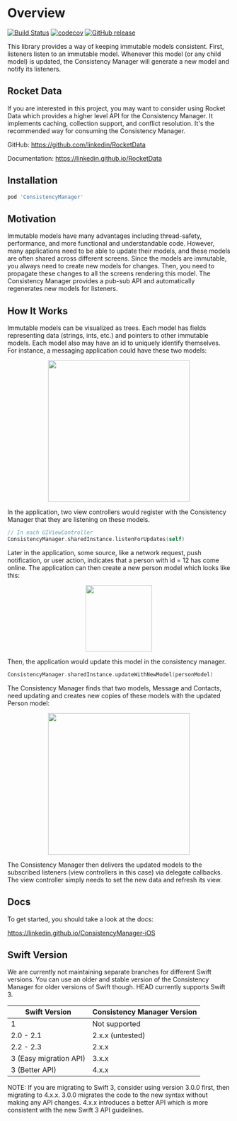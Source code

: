 # Overview

[![Build Status](https://travis-ci.org/linkedin/ConsistencyManager-iOS.svg?branch=master)](https://travis-ci.org/linkedin/ConsistencyManager-iOS)
[![codecov](https://codecov.io/gh/linkedin/ConsistencyManager-iOS/branch/master/graph/badge.svg)](https://codecov.io/gh/linkedin/ConsistencyManager-iOS)
[![GitHub release](https://img.shields.io/github/release/linkedin/ConsistencyManager-iOS.svg?maxAge=86400)](https://github.com/linkedin/ConsistencyManager-iOS/releases)

This library provides a way of keeping immutable models consistent. First, listeners listen to an immutable model. Whenever this model (or any child model) is updated, the Consistency Manager will generate a new model and notify its listeners.

## Rocket Data

If you are interested in this project, you may want to consider using Rocket Data which provides a higher level API for the Consistency Manager. It implements caching, collection support, and conflict resolution. It's the recommended way for consuming the Consistency Manager.

GitHub: https://github.com/linkedin/RocketData

Documentation: https://linkedin.github.io/RocketData

## Installation

```ruby
pod 'ConsistencyManager'
```

## Motivation

Immutable models have many advantages including thread-safety, performance, and more functional and understandable code. However, many applications need to be able to update their models, and these models are often shared across different screens. Since the models are immutable, you always need to create new models for changes. Then, you need to propagate these changes to all the screens rendering this model. The Consistency Manager provides a pub-sub API and automatically regenerates new models for listeners.

## How It Works

Immutable models can be visualized as trees. Each model has fields representing data (strings, ints, etc.) and pointers to other immutable models. Each model also may have an id to uniquely identify themselves. For instance, a messaging application could have these two models:

<div align="center"><img src="https://raw.githubusercontent.com/linkedin/ConsistencyManager-iOS/master/docs/images/treeOriginal.png" height="320px" /></div>

In the application, two view controllers would register with the Consistency Manager that they are listening on these models.

```swift
// In each UIViewController
ConsistencyManager.sharedInstance.listenForUpdates(self)
```

Later in the application, some source, like a network request, push notification, or user action, indicates that a person with id = 12 has come online. The application can then create a new person model which looks like this:

<div align="center"><img src="https://raw.githubusercontent.com/linkedin/ConsistencyManager-iOS/master/docs/images/nodeUpdate.png" height="150px" /></div>

Then, the application would update this model in the consistency manager.

```swift
ConsistencyManager.sharedInstance.updateWithNewModel(personModel)
```

The Consistency Manager finds that two models, Message and Contacts, need updating and creates new copies of these models with the updated Person model:

<div align="center"><img src="https://raw.githubusercontent.com/linkedin/ConsistencyManager-iOS/master/docs/images/treeUpdate.png" height="320px" /></div>

The Consistency Manager then delivers the updated models to the subscribed listeners (view controllers in this case) via delegate callbacks. The view controller simply needs to set the new data and refresh its view.

## Docs

To get started, you should take a look at the docs:

https://linkedin.github.io/ConsistencyManager-iOS

## Swift Version

We are currently not maintaining separate branches for different Swift versions. You can use an older and stable version of the Consistency Manager for older versions of Swift though. HEAD currently supports Swift 3.

| Swift Version | Consistency Manager Version  |
|---------------|------------------------------|
| 1             | Not supported                |
| 2.0 - 2.1     | 2.x.x (untested)             |
| 2.2 - 2.3     | 2.x.x                        |
| 3 (Easy migration API) | 3.x.x               |
| 3 (Better API) | 4.x.x                       |

NOTE: If you are migrating to Swift 3, consider using version 3.0.0 first, then migrating to 4.x.x. 3.0.0 migrates the code to the new syntax without making any API changes. 4.x.x introduces a better API which is more consistent with the new Swift 3 API guidelines.

